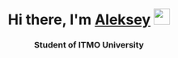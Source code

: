 <h1 align="center">Hi there, I'm <a href="" target="_blank">Aleksey</a> 
<img src="https://github.com/blackcater/blackcater/raw/main/images/Hi.gif" height="32"/></h1>
<h3 align="center">Student of ITMO University</h3>
